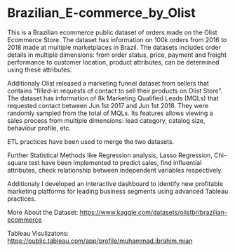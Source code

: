 # Brazilian_E-commerce_by_Olist

This is a Brazilian ecommerce public dataset of orders made on the Olist Ecommerce Store. The dataset has information on 100k orders from 2016 to 2018 made at multiple marketplaces in Brazil. The datasets includes order details in multiple dimensions: from order status, price, payment and freight performance to customer location, product attributes, can be determined using these attributes.

Additionaly Olist released a marketing funnel dataset from sellers that contains "filled-in requests of contact to sell their products on Olist Store". The dataset has information of 8k Marketing Qualified Leads (MQLs) that requested contact between Jun 1st 2017 and Jun 1st 2018. They were randomly sampled from the total of MQLs. Its features allows viewing a sales process from multiple dimensions: lead category, catalog size, behaviour profile, etc.

ETL practices have been used to merge the two datasets.

Further Statistical Methods like Regression analysis, Lasso Regression, Chi-square test have been implemented to predict sales, find influential attributes, check relationship between independent variables respectively.

Additionaly I developed an interactive dashboard to identify new profitable marketing platforms for leading business segments using advanced Tableau practices.

More About the Dataset: https://www.kaggle.com/datasets/olistbr/brazilian-ecommerce

Tableau Visulizatons: https://public.tableau.com/app/profile/muhammad.ibrahim.mian
